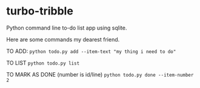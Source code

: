 # turbo-tribble


Python command line to-do list app using sqlite. 

Here are some commands my dearest friend. 

TO ADD:
`python todo.py add --item-text "my thing i need to do"`

TO LIST
`python todo.py list`

TO MARK AS DONE (number is id/line)
`python todo.py done --item-number 2`  
